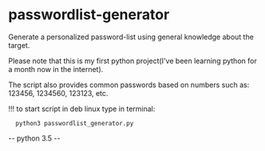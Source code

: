 # passwordlist-generator
Generate a personalized password-list using general knowledge about the target.

Please note that this is my first python project(I've been learning python for a month now in the internet).

The script also provides common passwords based on numbers such as: 123456, 1234560, 123123, etc.

!!! to start script in deb linux type in terminal:

      python3 passwordlist_generator.py

-- python 3.5 --

